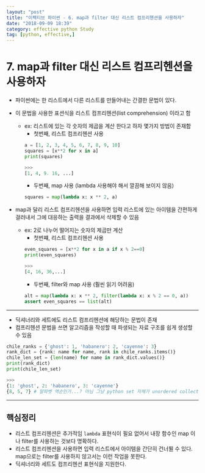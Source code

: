 ```yaml
---
layout: "post"
title: "이펙티브 파이썬 - 6. map과 filter 대신 리스트 컴프리헨션을 사용하자"
date: "2018-09-09 18:39"
category: effective python Study
tag: [python, effective,]
---
```





# 7. map과 filter 대신 리스트 컴프리헨션을 사용하자

- 파이썬에는 한 리스트에서 다른 리스트를 만들어내는 간결한 문법이 있다.
- 이 문법을 사용한 표션식을 리스트 컴프리헨션(list comprehension) 이라고 함
  - ex: 리스트에 있는 각 숫자의 제곱을 계산 한다고 하자 몇가지 방법이 존재함
    - 첫번째, 리스트 컴프리헨션 사용
    ```python
    a = [1, 2, 3, 4, 5, 6, 7, 8, 9, 10]
    squares = [x**2 for x in a]
    print(squares)

    >>>
    [1, 4, 9. 16, ...]
    ```
    - 두번째, map 사용 (lambda 사용해야 해서 깔끔해 보이지 않음)
    ```python
    squares = map(lambda x: x ** 2, a)
    ```

- map과 달리 리스트 컴프리헨션을 사용하면 입력 리스트에 있는 아이템을 간편하게 걸러내서 그에 대응하는 출력을 결과에서 삭제할 수 있음
  - ex: 2로 나누어 떨어지는 숫자의 제곱만 계산
    - 첫번쨰, 리스트 컴프리헨션 사용
    ```python
    even_squares = [x**2 for x in a if x % 2==0]
    print(even_squares)

    >>>
    [4, 16, 36,...]
    ```
    - 두번째, filter와 map 사용 (훨씬 읽기 어려움)
    ```python
    alt = map(lambda x: x ** 2, filter(lambda x: x % 2 == 0, a))
    assert even_squares == list(alt)
    ```

---

- 딕셔너리와 세트에도 리스트 컴프리헨션에 해당하는 문법이 존재
- 컴프리헨션 문법을 쓰면 알고리즘을 작성할 때 파생되는 자료 구조를 쉽게 생성할 수 있음

```python
chile_ranks = {'ghost': 1, 'habanero': 2, 'cayenne': 3}
rank_dict = {rank: name for name, rank in chile_ranks.items()}
chile_len_set = {len(name) for name in rank_dict.values()}
print(rank_dict)
print(chile_len_set)

>>>
{1: 'ghost', 2: 'habanero', 3: 'cayenne'}
{8, 5, 7} # 알파벳 역순인가...? 아님 그냥 python set 자체가 unordered collection 임....
```

---

## 핵심정리

- 리스트 컴프리헨션은 추가적임 `lambda` 표현식이 필요 없어서 내장 함수인 map 이나 filter를 사용하는 것보다 명확하다.
- 리스트 컴프리헨션을 사용하면 입력 리스트에서 아이템을 간단히 건너뛸 수 있다. map으로는 filter를 사용하지 않고서는 이런 작업을 못한다.
- 딕셔너리와 세트도 컴프리헨션 표현식을 지원한다.
